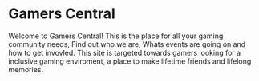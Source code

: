 # Gamers Central

Welcome to Gamers Central! This is the place for all your gaming community needs, Find out who we are, Whats events are going on and how to get invovled. This site is targeted towards gamers looking for a inclusive gaming enviroment, a place to make lifetime friends and lifelong memories.


